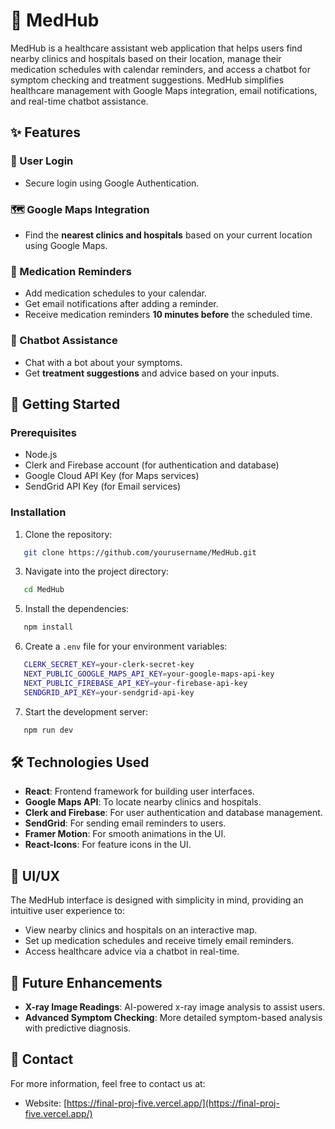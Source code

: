 # 🏥 MedHub

MedHub is a healthcare assistant web application that helps users find nearby clinics and hospitals based on their location, manage their medication schedules with calendar reminders, and access a chatbot for symptom checking and treatment suggestions. MedHub simplifies healthcare management with Google Maps integration, email notifications, and real-time chatbot assistance.

## ✨ Features

### 🔐 User Login
- Secure login using Google Authentication.
  
### 🗺️ Google Maps Integration
- Find the **nearest clinics and hospitals** based on your current location using Google Maps.
  
### 💊 Medication Reminders
- Add medication schedules to your calendar.
- Get email notifications after adding a reminder.
- Receive medication reminders **10 minutes before** the scheduled time.

### 🤖 Chatbot Assistance
- Chat with a bot about your symptoms.
- Get **treatment suggestions** and advice based on your inputs.

## 🚀 Getting Started

### Prerequisites

- Node.js
- Clerk and Firebase account (for authentication and database)
- Google Cloud API Key (for Maps services)
- SendGrid API Key (for Email services)

### Installation

1. Clone the repository:

```bash
   git clone https://github.com/yourusername/MedHub.git
```

3. Navigate into the project directory:
```bash
   cd MedHub
```

5. Install the dependencies:
```bash
   npm install
```

6. Create a `.env` file for your environment variables:

```bash
   CLERK_SECRET_KEY=your-clerk-secret-key
   NEXT_PUBLIC_GOOGLE_MAPS_API_KEY=your-google-maps-api-key
   NEXT_PUBLIC_FIREBASE_API_KEY=your-firebase-api-key
   SENDGRID_API_KEY=your-sendgrid-api-key
```

7. Start the development server:

```bash
   npm run dev
```

## 🛠️ Technologies Used

- **React**: Frontend framework for building user interfaces.
- **Google Maps API**: To locate nearby clinics and hospitals.
- **Clerk and Firebase**: For user authentication and database management.
- **SendGrid**: For sending email reminders to users.
- **Framer Motion**: For smooth animations in the UI.
- **React-Icons**: For feature icons in the UI.

## 🎨 UI/UX

The MedHub interface is designed with simplicity in mind, providing an intuitive user experience to:

- View nearby clinics and hospitals on an interactive map.
- Set up medication schedules and receive timely email reminders.
- Access healthcare advice via a chatbot in real-time.

## 🌟 Future Enhancements

- **X-ray Image Readings**: AI-powered x-ray image analysis to assist users.
- **Advanced Symptom Checking**: More detailed symptom-based analysis with predictive diagnosis.

## 📧 Contact

For more information, feel free to contact us at:

- Website: [https://final-proj-five.vercel.app/](https://final-proj-five.vercel.app/)
